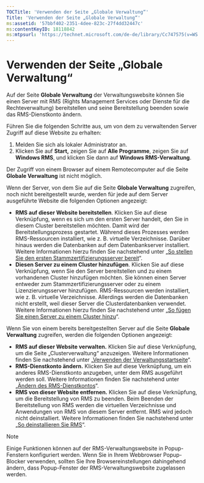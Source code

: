 ```yaml
---
TOCTitle: 'Verwenden der Seite „Globale Verwaltung“'
Title: 'Verwenden der Seite „Globale Verwaltung“'
ms:assetid: '57bbf402-2351-4dee-823c-27f4dd32447c'
ms:contentKeyID: 18118842
ms:mtpsurl: 'https://technet.microsoft.com/de-de/library/Cc747575(v=WS.10)'
---
```


Verwenden der Seite „Globale Verwaltung“
========================================

Auf der Seite **Globale Verwaltung** der Verwaltungswebsite können Sie einen Server mit RMS (Rights Management Services oder Dienste für die Rechteverwaltung) bereitstellen und seine Bereitstellung beenden sowie das RMS-Dienstkonto ändern.

Führen Sie die folgenden Schritte aus, um von dem zu verwaltenden Server Zugriff auf diese Website zu erhalten:

1.  Melden Sie sich als lokaler Administrator an.
2.  Klicken Sie auf **Start,** zeigen Sie auf **Alle Programme**, zeigen Sie auf **Windows RMS**, und klicken Sie dann auf **Windows RMS-Verwaltung**.

Der Zugriff von einem Browser auf einem Remotecomputer auf die Seite **Globale Verwaltung** ist nicht möglich.

Wenn der Server, von dem Sie auf die Seite **Globale Verwaltung** zugreifen, noch nicht bereitgestellt wurde, werden für jede auf dem Server ausgeführte Website die folgenden Optionen angezeigt:

-   **RMS auf dieser Website bereitstellen**. Klicken Sie auf diese Verknüpfung, wenn es sich um den ersten Server handelt, den Sie in diesem Cluster bereitstellen möchten. Damit wird der Bereitstellungsprozess gestartet. Während dieses Prozesses werden RMS-Ressourcen installiert, wie z. B. virtuelle Verzeichnisse. Darüber hinaus werden die Datenbanken auf dem Datenbankserver installiert. Weitere Informationen hierzu finden Sie nachstehend unter „[So stellen Sie den ersten Stammzertifizierungsserver bereit](https://technet.microsoft.com/debc42f3-74ff-4c99-b7a4-4921fccdabc2)“.
-   **Diesen Server zu einem Cluster hinzufügen**. Klicken Sie auf diese Verknüpfung, wenn Sie den Server bereitstellen und zu einem vorhandenen Cluster hinzufügen möchten. Sie können einen Server entweder zum Stammzertifizierungsserver oder zu einem Lizenzierungsserver hinzufügen. RMS-Ressourcen werden installiert, wie z. B. virtuelle Verzeichnisse. Allerdings werden die Datenbanken nicht erstellt, weil dieser Server die Clusterdatenbanken verwendet. Weitere Informationen hierzu finden Sie nachstehend unter „[So fügen Sie einen Server zu einem Cluster hinzu](https://technet.microsoft.com/db635238-5528-4bec-9cc6-8244e2b3d733)“.

Wenn Sie von einem bereits bereitgestellten Server auf die Seite **Globale Verwaltung** zugreifen, werden die folgenden Optionen angezeigt:

-   **RMS auf dieser Website verwalten.** Klicken Sie auf diese Verknüpfung, um die Seite „Clusterverwaltung“ anzuzeigen. Weitere Informationen finden Sie nachstehend unter „[Verwenden der Verwaltungsstartseite](https://technet.microsoft.com/6c155977-bd0e-47d6-ac65-1746cddb505e)“.
-   **RMS-Dienstkonto ändern.** Klicken Sie auf diese Verknüpfung, um ein anderes RMS-Dienstkonto anzugeben, unter dem RMS ausgeführt werden soll. Weitere Informationen finden Sie nachstehend unter „[Ändern des RMS-Dienstkontos](https://technet.microsoft.com/f257d66d-b823-41e4-bcb7-7c90eb295238)“.
-   **RMS von dieser Website entfernen.** Klicken Sie auf diese Verknüpfung, um die Bereitstellung von RMS zu beenden. Beim Beenden der Bereitstellung von RMS werden die virtuellen Verzeichnisse und Anwendungen von RMS von diesem Server entfernt. RMS wird jedoch nicht deinstalliert. Weitere Informationen finden Sie nachstehend unter „[So deinstallieren Sie RMS](https://technet.microsoft.com/885e3b4f-ea32-466f-9f7f-d8440b0f7c28)“.

> [!NOTE]
> Einige Funktionen können auf der RMS-Verwaltungswebsite in Popup-Fenstern konfiguriert werden. Wenn Sie in Ihrem Webbrowser Popup-Blocker verwenden, sollten Sie Ihre Browsereinstellungen dahingehend ändern, dass Popup-Fenster der RMS-Verwaltungswebsite zugelassen werden. 
